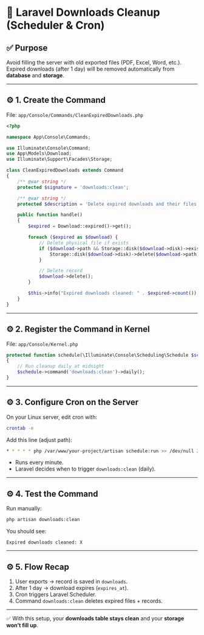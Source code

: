 # 📘 Laravel Downloads Cleanup (Scheduler & Cron)

## ✅ Purpose
Avoid filling the server with old exported files (PDF, Excel, Word, etc.).  
Expired downloads (after 1 day) will be removed automatically from **database** and **storage**.

---

## ⚙️ 1. Create the Command
File: `app/Console/Commands/CleanExpiredDownloads.php`

```php
<?php

namespace App\Console\Commands;

use Illuminate\Console\Command;
use App\Models\Download;
use Illuminate\Support\Facades\Storage;

class CleanExpiredDownloads extends Command
{
    /** @var string */
    protected $signature = 'downloads:clean';

    /** @var string */
    protected $description = 'Delete expired downloads and their files from storage';

    public function handle()
    {
        $expired = Download::expired()->get();

        foreach ($expired as $download) {
            // Delete physical file if exists
            if ($download->path && Storage::disk($download->disk)->exists($download->path)) {
                Storage::disk($download->disk)->delete($download->path);
            }

            // Delete record
            $download->delete();
        }

        $this->info("Expired downloads cleaned: " . $expired->count());
    }
}
```

---

## ⚙️ 2. Register the Command in Kernel
File: `app/Console/Kernel.php`

```php
protected function schedule(\Illuminate\Console\Scheduling\Schedule $schedule): void
{
    // Run cleanup daily at midnight
    $schedule->command('downloads:clean')->daily();
}
```

---

## ⚙️ 3. Configure Cron on the Server
On your Linux server, edit cron with:

```bash
crontab -e
```

Add this line (adjust path):

```bash
* * * * * php /var/www/your-project/artisan schedule:run >> /dev/null 2>&1
```

- Runs every minute.  
- Laravel decides when to trigger `downloads:clean` (daily).  

---

## ⚙️ 4. Test the Command
Run manually:

```bash
php artisan downloads:clean
```

You should see:

```
Expired downloads cleaned: X
```

---

## ⚙️ 5. Flow Recap
1. User exports → record is saved in `downloads`.  
2. After 1 day → download expires (`expires_at`).  
3. Cron triggers Laravel Scheduler.  
4. Command `downloads:clean` deletes expired files + records.  

---

✅ With this setup, your **downloads table stays clean** and your **storage won’t fill up**.
